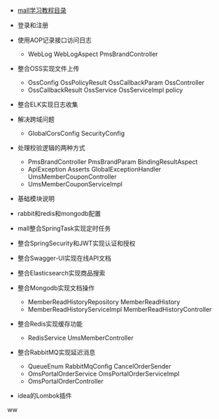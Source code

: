 - [mall学习教程目录](https://mp.weixin.qq.com/s/s_dKL9aAFXgtQi0VO1Ovdw)   
- 登录和注册 
- 使用AOP记录接口访问日志
    - WebLog  WebLogAspect PmsBrandController
- 整合OSS实现文件上传
    - OssConfig OssPolicyResult OssCallbackParam   OssController
    - OssCallbackResult OssService OssServiceImpl policy  
- 整合ELK实现日志收集
- 解决跨域问题
    - GlobalCorsConfig SecurityConfig
- 处理校验逻辑的两种方式
    - PmsBrandController  PmsBrandParam  BindingResultAspect 
    - ApiException   Asserts   GlobalExceptionHandler UmsMemberCouponController 
    - UmsMemberCouponServiceImpl  


  
- 基础模块说明
- rabbit和redis和mongodb配置
- mall整合SpringTask实现定时任务
- 整合SpringSecurity和JWT实现认证和授权
- 整合Swagger-UI实现在线API文档
- 整合Elasticsearch实现商品搜索
- 整合Mongodb实现文档操作
    - MemberReadHistoryRepository   MemberReadHistory
    - MemberReadHistoryServiceImpl   MemberReadHistoryController
- 整合Redis实现缓存功能
    - RedisService  UmsMemberController
- 整合RabbitMQ实现延迟消息
    - QueueEnum  RabbitMqConfig  CancelOrderSender
    - OmsPortalOrderService  OmsPortalOrderServiceImpl  
    - OmsPortalOrderController    
- idea的Lombok插件
  
    
ww